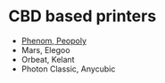 # CBD based printers

- [Phenom, Peopoly](/Phenom)
- Mars, Elegoo
- Orbeat, Kelant
- Photon Classic, Anycubic
